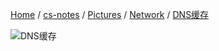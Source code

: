 [Home](https://mengxianbin.github.io) /
[cs-notes](https://mengxianbin.github.io/cs-notes/site) /
[Pictures](https://mengxianbin.github.io/cs-notes/site/Pictures) /
[Network](https://mengxianbin.github.io/cs-notes/site/Pictures/Network) /
[DNS缓存](https://mengxianbin.github.io/cs-notes/site/Pictures/Network/DNS%E7%BC%93%E5%AD%98)

![DNS缓存](https://mengxianbin.github.io/cs-notes/./Pictures/Network/DNS%E7%BC%93%E5%AD%98.png)